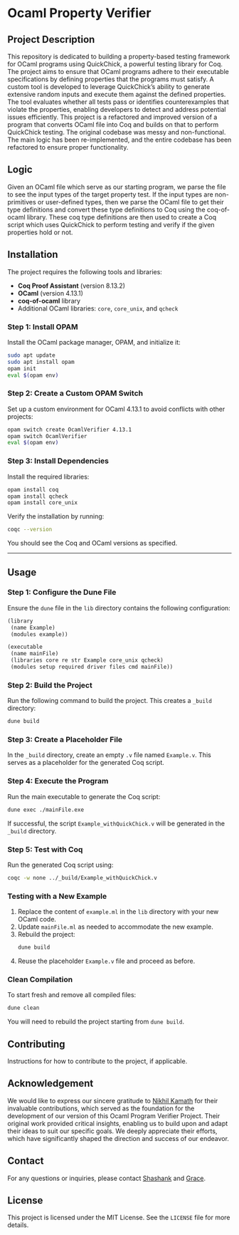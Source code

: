 # Ocaml Property Verifier 

## Project Description

This repository is dedicated to building a property-based testing framework for OCaml programs using QuickChick, a powerful testing library for Coq. The project aims to ensure that OCaml programs adhere to their executable specifications by defining properties that the programs must satisfy. A custom tool is developed to leverage QuickChick’s ability to generate extensive random inputs and execute them against the defined properties. The tool evaluates whether all tests pass or identifies counterexamples that violate the properties, enabling developers to detect and address potential issues efficiently. This project is a refactored and improved version of a program that converts OCaml file into Coq and builds on that to perform QuickChick testing. The original codebase was messy and non-functional. The main logic has been re-implemented, and the entire codebase has been refactored to ensure proper functionality.

## Logic

Given an OCaml file which serve as our starting program, we parse the file to see the input types of the target property test. If the input types are non-primitives or user-defined types, then we parse the OCaml file to get their type definitions and convert these type definitions to Coq using the coq-of-ocaml library. These coq type definitions are then used to create a Coq script which uses QuickChick to perform testing and verify if the given properties hold or not.

## Installation

The project requires the following tools and libraries:

- **Coq Proof Assistant** (version 8.13.2)
- **OCaml** (version 4.13.1)
- **coq-of-ocaml** library
- Additional OCaml libraries: `core`, `core_unix`, and `qcheck`

### Step 1: Install OPAM
Install the OCaml package manager, OPAM, and initialize it:
```bash
sudo apt update
sudo apt install opam
opam init
eval $(opam env)
```

### Step 2: Create a Custom OPAM Switch
Set up a custom environment for OCaml 4.13.1 to avoid conflicts with other projects:
```bash
opam switch create OcamlVerifier 4.13.1
opam switch OcamlVerifier
eval $(opam env)
```

### Step 3: Install Dependencies
Install the required libraries:
```bash
opam install coq
opam install qcheck
opam install core_unix
```

Verify the installation by running:
```bash
coqc --version
```
You should see the Coq and OCaml versions as specified.

---

## Usage

### Step 1: Configure the Dune File
Ensure the `dune` file in the `lib` directory contains the following configuration:
```lisp
(library
 (name Example)
 (modules example))

(executable
 (name mainFile)
 (libraries core re str Example core_unix qcheck)
 (modules setup required driver files cmd mainFile)) 
```

### Step 2: Build the Project
Run the following command to build the project. This creates a `_build` directory:
```bash
dune build
```

### Step 3: Create a Placeholder File
In the `_build` directory, create an empty `.v` file named `Example.v`. This serves as a placeholder for the generated Coq script.

### Step 4: Execute the Program
Run the main executable to generate the Coq script:
```bash
dune exec ./mainFile.exe
```

If successful, the script `Example_withQuickChick.v` will be generated in the `_build` directory.

### Step 5: Test with Coq
Run the generated Coq script using:
```bash
coqc -w none ../_build/Example_withQuickChick.v
```

### Testing with a New Example
1. Replace the content of `example.ml` in the `lib` directory with your new OCaml code.  
2. Update `mainFile.ml` as needed to accommodate the new example.  
3. Rebuild the project:
   ```bash
   dune build
   ```
4. Reuse the placeholder `Example.v` file and proceed as before.

### Clean Compilation
To start fresh and remove all compiled files:
```bash
dune clean
```

You will need to rebuild the project starting from `dune build`.  


## Contributing

Instructions for how to contribute to the project, if applicable.

## Acknowledgement

We would like to express our sincere gratitude to [Nikhil Kamath](https://github.com/nikhil-kamath/quickchick_ocaml) for their invaluable contributions, which served as the foundation for the development of our version of this Ocaml Program Verifier Project. Their original work provided critical insights, enabling us to build upon and adapt their ideas to suit our specific goals. We deeply appreciate their efforts, which have significantly shaped the direction and success of our endeavor.

## Contact

For any questions or inquiries, please contact [Shashank](https://github.com/shashanksp04) and [Grace](https://github.com/gracek7689).

## License

This project is licensed under the MIT License. See the `LICENSE` file for more details.
